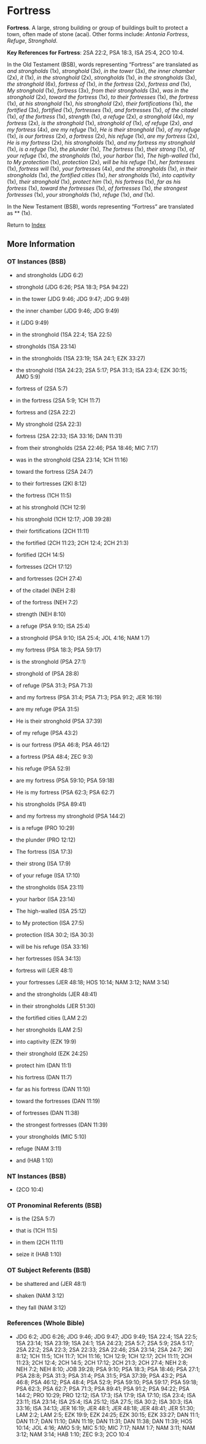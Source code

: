 # Fortress
**Fortress**. 
A large, strong building or group of buildings built to protect a town, often made of stone (acai). 
Other forms include: 
*Antonia Fortress*, *Refuge*, *Stronghold*. 


**Key References for Fortress**: 
2SA 22:2, PSA 18:3, ISA 25:4, 2CO 10:4. 


In the Old Testament (BSB), words representing “Fortress” are translated as 
*and strongholds* (1x), *stronghold* (3x), *in the tower* (3x), *the inner chamber* (2x), *it* (1x), *in the stronghold* (2x), *strongholds* (1x), *in the strongholds* (3x), *the stronghold* (6x), *fortress of* (1x), *in the fortress* (2x), *fortress and* (1x), *My stronghold* (1x), *fortress* (3x), *from their strongholds* (3x), *was in the stronghold* (2x), *toward the fortress* (1x), *to their fortresses* (1x), *the fortress* (1x), *at his stronghold* (1x), *his stronghold* (2x), *their fortifications* (1x), *the fortified* (3x), *fortified* (1x), *fortresses* (1x), *and fortresses* (1x), *of the citadel* (1x), *of the fortress* (1x), *strength* (1x), *a refuge* (2x), *a stronghold* (4x), *my fortress* (2x), *is the stronghold* (1x), *stronghold of* (1x), *of refuge* (2x), *and my fortress* (4x), *are my refuge* (1x), *He is their stronghold* (1x), *of my refuge* (1x), *is our fortress* (2x), *a fortress* (2x), *his refuge* (1x), *are my fortress* (2x), *He is my fortress* (2x), *his strongholds* (1x), *and my fortress my stronghold* (1x), *is a refuge* (1x), *the plunder* (1x), *The fortress* (1x), *their strong* (1x), *of your refuge* (1x), *the strongholds* (1x), *your harbor* (1x), *The high-walled* (1x), *to My protection* (1x), *protection* (2x), *will be his refuge* (1x), *her fortresses* (1x), *fortress will* (1x), *your fortresses* (4x), *and the strongholds* (1x), *in their strongholds* (1x), *the fortified cities* (1x), *her strongholds* (1x), *into captivity* (1x), *their stronghold* (1x), *protect him* (1x), *his fortress* (1x), *far as his fortress* (1x), *toward the fortresses* (1x), *of fortresses* (1x), *the strongest fortresses* (1x), *your strongholds* (1x), *refuge* (1x), *and* (1x). 


In the New Testament (BSB), words representing “Fortress” are translated as 
** (1x). 


Return to [Index](00-Index.md)

## More Information

### OT Instances (BSB)

* and strongholds (JDG 6:2)

* stronghold (JDG 6:26; PSA 18:3; PSA 94:22)

* in the tower (JDG 9:46; JDG 9:47; JDG 9:49)

* the inner chamber (JDG 9:46; JDG 9:49)

* it (JDG 9:49)

* in the stronghold (1SA 22:4; 1SA 22:5)

* strongholds (1SA 23:14)

* in the strongholds (1SA 23:19; 1SA 24:1; EZK 33:27)

* the stronghold (1SA 24:23; 2SA 5:17; PSA 31:3; ISA 23:4; EZK 30:15; AMO 5:9)

* fortress of (2SA 5:7)

* in the fortress (2SA 5:9; 1CH 11:7)

* fortress and (2SA 22:2)

* My stronghold (2SA 22:3)

* fortress (2SA 22:33; ISA 33:16; DAN 11:31)

* from their strongholds (2SA 22:46; PSA 18:46; MIC 7:17)

* was in the stronghold (2SA 23:14; 1CH 11:16)

* toward the fortress (2SA 24:7)

* to their fortresses (2KI 8:12)

* the fortress (1CH 11:5)

* at his stronghold (1CH 12:9)

* his stronghold (1CH 12:17; JOB 39:28)

* their fortifications (2CH 11:11)

* the fortified (2CH 11:23; 2CH 12:4; 2CH 21:3)

* fortified (2CH 14:5)

* fortresses (2CH 17:12)

* and fortresses (2CH 27:4)

* of the citadel (NEH 2:8)

* of the fortress (NEH 7:2)

* strength (NEH 8:10)

* a refuge (PSA 9:10; ISA 25:4)

* a stronghold (PSA 9:10; ISA 25:4; JOL 4:16; NAM 1:7)

* my fortress (PSA 18:3; PSA 59:17)

* is the stronghold (PSA 27:1)

* stronghold of (PSA 28:8)

* of refuge (PSA 31:3; PSA 71:3)

* and my fortress (PSA 31:4; PSA 71:3; PSA 91:2; JER 16:19)

* are my refuge (PSA 31:5)

* He is their stronghold (PSA 37:39)

* of my refuge (PSA 43:2)

* is our fortress (PSA 46:8; PSA 46:12)

* a fortress (PSA 48:4; ZEC 9:3)

* his refuge (PSA 52:9)

* are my fortress (PSA 59:10; PSA 59:18)

* He is my fortress (PSA 62:3; PSA 62:7)

* his strongholds (PSA 89:41)

* and my fortress my stronghold (PSA 144:2)

* is a refuge (PRO 10:29)

* the plunder (PRO 12:12)

* The fortress (ISA 17:3)

* their strong (ISA 17:9)

* of your refuge (ISA 17:10)

* the strongholds (ISA 23:11)

* your harbor (ISA 23:14)

* The high-walled (ISA 25:12)

* to My protection (ISA 27:5)

* protection (ISA 30:2; ISA 30:3)

* will be his refuge (ISA 33:16)

* her fortresses (ISA 34:13)

* fortress will (JER 48:1)

* your fortresses (JER 48:18; HOS 10:14; NAM 3:12; NAM 3:14)

* and the strongholds (JER 48:41)

* in their strongholds (JER 51:30)

* the fortified cities (LAM 2:2)

* her strongholds (LAM 2:5)

* into captivity (EZK 19:9)

* their stronghold (EZK 24:25)

* protect him (DAN 11:1)

* his fortress (DAN 11:7)

* far as his fortress (DAN 11:10)

* toward the fortresses (DAN 11:19)

* of fortresses (DAN 11:38)

* the strongest fortresses (DAN 11:39)

* your strongholds (MIC 5:10)

* refuge (NAM 3:11)

* and (HAB 1:10)



### NT Instances (BSB)

*  (2CO 10:4)



### OT Pronominal Referents (BSB)

* is the (2SA 5:7)

* that is (1CH 11:5)

* in them (2CH 11:11)

* seize it (HAB 1:10)



### OT Subject Referents (BSB)

* be shattered and (JER 48:1)

* shaken (NAM 3:12)

* they fall (NAM 3:12)



### References (Whole Bible)

* JDG 6:2; JDG 6:26; JDG 9:46; JDG 9:47; JDG 9:49; 1SA 22:4; 1SA 22:5; 1SA 23:14; 1SA 23:19; 1SA 24:1; 1SA 24:23; 2SA 5:7; 2SA 5:9; 2SA 5:17; 2SA 22:2; 2SA 22:3; 2SA 22:33; 2SA 22:46; 2SA 23:14; 2SA 24:7; 2KI 8:12; 1CH 11:5; 1CH 11:7; 1CH 11:16; 1CH 12:9; 1CH 12:17; 2CH 11:11; 2CH 11:23; 2CH 12:4; 2CH 14:5; 2CH 17:12; 2CH 21:3; 2CH 27:4; NEH 2:8; NEH 7:2; NEH 8:10; JOB 39:28; PSA 9:10; PSA 18:3; PSA 18:46; PSA 27:1; PSA 28:8; PSA 31:3; PSA 31:4; PSA 31:5; PSA 37:39; PSA 43:2; PSA 46:8; PSA 46:12; PSA 48:4; PSA 52:9; PSA 59:10; PSA 59:17; PSA 59:18; PSA 62:3; PSA 62:7; PSA 71:3; PSA 89:41; PSA 91:2; PSA 94:22; PSA 144:2; PRO 10:29; PRO 12:12; ISA 17:3; ISA 17:9; ISA 17:10; ISA 23:4; ISA 23:11; ISA 23:14; ISA 25:4; ISA 25:12; ISA 27:5; ISA 30:2; ISA 30:3; ISA 33:16; ISA 34:13; JER 16:19; JER 48:1; JER 48:18; JER 48:41; JER 51:30; LAM 2:2; LAM 2:5; EZK 19:9; EZK 24:25; EZK 30:15; EZK 33:27; DAN 11:1; DAN 11:7; DAN 11:10; DAN 11:19; DAN 11:31; DAN 11:38; DAN 11:39; HOS 10:14; JOL 4:16; AMO 5:9; MIC 5:10; MIC 7:17; NAM 1:7; NAM 3:11; NAM 3:12; NAM 3:14; HAB 1:10; ZEC 9:3; 2CO 10:4



